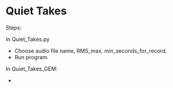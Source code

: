 # Quiet Takes

Steps:

In Quiet_Takes.py

- Choose audio file name, RMS_max, min_seconds_for_record.
- Run program.

In Quiet_Takes_GEM:

- 
